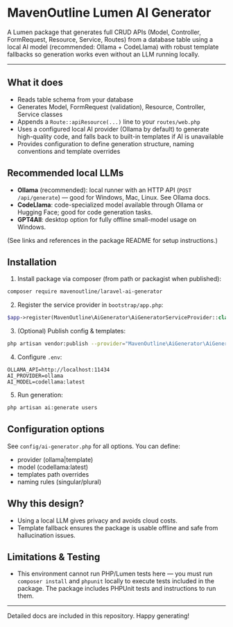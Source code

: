 # MavenOutline Lumen AI Generator

A Lumen package that generates full CRUD APIs (Model, Controller, FormRequest, Resource, Service, Routes) from a database table using a local AI model (recommended: Ollama + CodeLlama) with robust template fallbacks so generation works even without an LLM running locally.

---

## What it does
- Reads table schema from your database
- Generates Model, FormRequest (validation), Resource, Controller, Service classes
- Appends a `Route::apiResource(...)` line to your `routes/web.php`
- Uses a configured local AI provider (Ollama by default) to generate high-quality code, and falls back to built-in templates if AI is unavailable
- Provides configuration to define generation structure, naming conventions and template overrides

## Recommended local LLMs
- **Ollama** (recommended): local runner with an HTTP API (`POST /api/generate`) — good for Windows, Mac, Linux. See Ollama docs.  
- **CodeLlama**: code-specialized model available through Ollama or Hugging Face; good for code generation tasks.  
- **GPT4All**: desktop option for fully offline small-model usage on Windows.

(See links and references in the package README for setup instructions.)

## Installation

1. Install package via composer (from path or packagist when published):
```bash
composer require mavenoutline/laravel-ai-generator
```

2. Register the service provider in `bootstrap/app.php`:
```php
$app->register(MavenOutline\AiGenerator\AiGeneratorServiceProvider::class);
```

3. (Optional) Publish config & templates:
```bash
php artisan vendor:publish --provider="MavenOutline\AiGenerator\AiGeneratorServiceProvider"
```

4. Configure `.env`:
```
OLLAMA_API=http://localhost:11434
AI_PROVIDER=ollama
AI_MODEL=codellama:latest
```

5. Run generation:
```bash
php artisan ai:generate users
```

## Configuration options

See `config/ai-generator.php` for all options. You can define:
- provider (ollama|template)
- model (codellama:latest)
- templates path overrides
- naming rules (singular/plural)

## Why this design?
- Using a local LLM gives privacy and avoids cloud costs.
- Template fallback ensures the package is usable offline and safe from hallucination issues.

## Limitations & Testing
- This environment cannot run PHP/Lumen tests here — you must run `composer install` and `phpunit` locally to execute tests included in the package. The package includes PHPUnit tests and instructions to run them.

---

Detailed docs are included in this repository. Happy generating!

